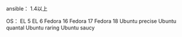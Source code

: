 ansible：
1.4以上

OS：
EL 	5
EL 	6
Fedora 	16
Fedora 	17
Fedora 	18
Ubuntu 	precise
Ubuntu 	quantal
Ubuntu 	raring
Ubuntu 	saucy
